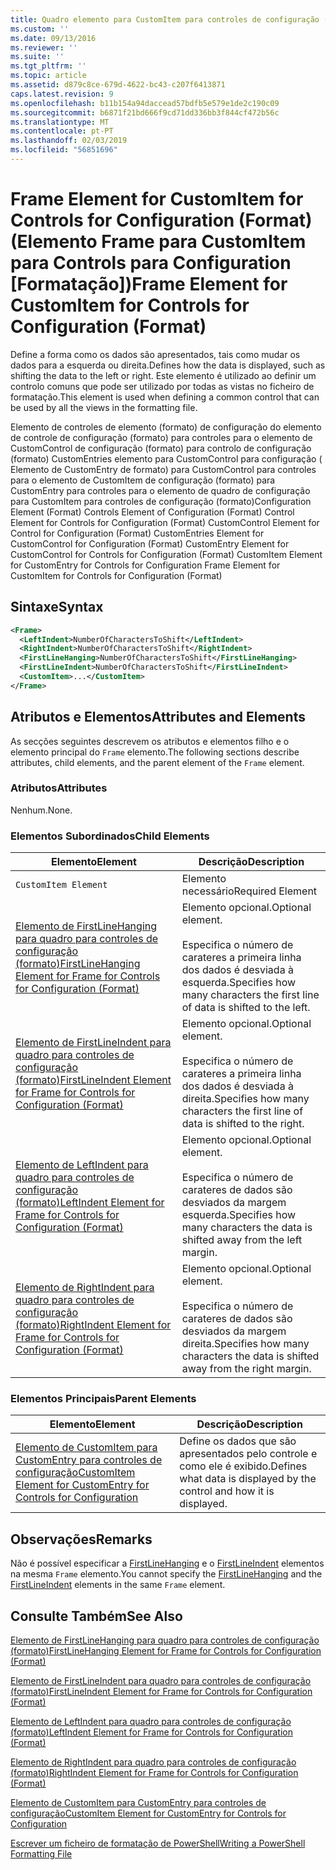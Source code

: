 ```yaml
---
title: Quadro elemento para CustomItem para controles de configuração (formato) | Documentos da Microsoft
ms.custom: ''
ms.date: 09/13/2016
ms.reviewer: ''
ms.suite: ''
ms.tgt_pltfrm: ''
ms.topic: article
ms.assetid: d879c8ce-679d-4622-bc43-c207f6413871
caps.latest.revision: 9
ms.openlocfilehash: b11b154a94daccead57bdfb5e579e1de2c190c09
ms.sourcegitcommit: b6871f21bd666f9cd71dd336bb3f844cf472b56c
ms.translationtype: MT
ms.contentlocale: pt-PT
ms.lasthandoff: 02/03/2019
ms.locfileid: "56851696"
---
```

# <a name="frame-element-for-customitem-for-controls-for-configuration-format"></a><span data-ttu-id="a1f0b-102">Frame Element for CustomItem for Controls for Configuration (Format) (Elemento Frame para CustomItem para Controls para Configuration [Formatação])</span><span class="sxs-lookup"><span data-stu-id="a1f0b-102">Frame Element for CustomItem for Controls for Configuration (Format)</span></span>

<span data-ttu-id="a1f0b-103">Define a forma como os dados são apresentados, tais como mudar os dados para a esquerda ou direita.</span><span class="sxs-lookup"><span data-stu-id="a1f0b-103">Defines how the data is displayed, such as shifting the data to the left or right.</span></span> <span data-ttu-id="a1f0b-104">Este elemento é utilizado ao definir um controlo comuns que pode ser utilizado por todas as vistas no ficheiro de formatação.</span><span class="sxs-lookup"><span data-stu-id="a1f0b-104">This element is used when defining a common control that can be used by all the views in the formatting file.</span></span>

<span data-ttu-id="a1f0b-105">Elemento de controles de elemento (formato) de configuração do elemento de controle de configuração (formato) para controles para o elemento de CustomControl de configuração (formato) para controlo de configuração (formato) CustomEntries elemento para CustomControl para configuração ( Elemento de CustomEntry de formato) para CustomControl para controles para o elemento de CustomItem de configuração (formato) para CustomEntry para controles para o elemento de quadro de configuração para CustomItem para controles de configuração (formato)</span><span class="sxs-lookup"><span data-stu-id="a1f0b-105">Configuration Element (Format) Controls Element of Configuration (Format) Control Element for Controls for Configuration (Format) CustomControl Element for Control for Configuration (Format) CustomEntries Element for CustomControl for Configuration (Format) CustomEntry Element for CustomControl for Controls for Configuration (Format) CustomItem Element for CustomEntry for Controls for Configuration Frame Element for CustomItem for Controls for Configuration (Format)</span></span>

## <a name="syntax"></a><span data-ttu-id="a1f0b-106">Sintaxe</span><span class="sxs-lookup"><span data-stu-id="a1f0b-106">Syntax</span></span>

```xml
<Frame>
  <LeftIndent>NumberOfCharactersToShift</LeftIndent>
  <RightIndent>NumberOfCharactersToShift</RightIndent>
  <FirstLineHanging>NumberOfCharactersToShift</FirstLineHanging>
  <FirstLineIndent>NumberOfCharactersToShift</FirstLineIndent>
  <CustomItem>...</CustomItem>
</Frame>
```

## <a name="attributes-and-elements"></a><span data-ttu-id="a1f0b-107">Atributos e Elementos</span><span class="sxs-lookup"><span data-stu-id="a1f0b-107">Attributes and Elements</span></span>

<span data-ttu-id="a1f0b-108">As secções seguintes descrevem os atributos e elementos filho e o elemento principal do `Frame` elemento.</span><span class="sxs-lookup"><span data-stu-id="a1f0b-108">The following sections describe attributes, child elements, and the parent element of the `Frame` element.</span></span>

### <a name="attributes"></a><span data-ttu-id="a1f0b-109">Atributos</span><span class="sxs-lookup"><span data-stu-id="a1f0b-109">Attributes</span></span>

<span data-ttu-id="a1f0b-110">Nenhum.</span><span class="sxs-lookup"><span data-stu-id="a1f0b-110">None.</span></span>

### <a name="child-elements"></a><span data-ttu-id="a1f0b-111">Elementos Subordinados</span><span class="sxs-lookup"><span data-stu-id="a1f0b-111">Child Elements</span></span>

|<span data-ttu-id="a1f0b-112">Elemento</span><span class="sxs-lookup"><span data-stu-id="a1f0b-112">Element</span></span>|<span data-ttu-id="a1f0b-113">Descrição</span><span class="sxs-lookup"><span data-stu-id="a1f0b-113">Description</span></span>|
|-------------|-----------------|
|`CustomItem Element`|<span data-ttu-id="a1f0b-114">Elemento necessário</span><span class="sxs-lookup"><span data-stu-id="a1f0b-114">Required Element</span></span>|
|[<span data-ttu-id="a1f0b-115">Elemento de FirstLineHanging para quadro para controles de configuração (formato)</span><span class="sxs-lookup"><span data-stu-id="a1f0b-115">FirstLineHanging Element for Frame for Controls for Configuration (Format)</span></span>](./firstlinehanging-element-for-frame-for-controls-for-configuration-format.md)|<span data-ttu-id="a1f0b-116">Elemento opcional.</span><span class="sxs-lookup"><span data-stu-id="a1f0b-116">Optional element.</span></span><br /><br /> <span data-ttu-id="a1f0b-117">Especifica o número de carateres a primeira linha dos dados é desviada à esquerda.</span><span class="sxs-lookup"><span data-stu-id="a1f0b-117">Specifies how many characters the first line of data is shifted to the left.</span></span>|
|[<span data-ttu-id="a1f0b-118">Elemento de FirstLineIndent para quadro para controles de configuração (formato)</span><span class="sxs-lookup"><span data-stu-id="a1f0b-118">FirstLineIndent Element for Frame for Controls for Configuration (Format)</span></span>](./firstlineindent-element-for-frame-for-controls-for-configuration-format.md)|<span data-ttu-id="a1f0b-119">Elemento opcional.</span><span class="sxs-lookup"><span data-stu-id="a1f0b-119">Optional element.</span></span><br /><br /> <span data-ttu-id="a1f0b-120">Especifica o número de carateres a primeira linha dos dados é desviada à direita.</span><span class="sxs-lookup"><span data-stu-id="a1f0b-120">Specifies how many characters the first line of data is shifted to the right.</span></span>|
|[<span data-ttu-id="a1f0b-121">Elemento de LeftIndent para quadro para controles de configuração (formato)</span><span class="sxs-lookup"><span data-stu-id="a1f0b-121">LeftIndent Element for Frame for Controls for Configuration (Format)</span></span>](./leftindent-element-for-frame-for-controls-for-configuration-format.md)|<span data-ttu-id="a1f0b-122">Elemento opcional.</span><span class="sxs-lookup"><span data-stu-id="a1f0b-122">Optional element.</span></span><br /><br /> <span data-ttu-id="a1f0b-123">Especifica o número de carateres de dados são desviados da margem esquerda.</span><span class="sxs-lookup"><span data-stu-id="a1f0b-123">Specifies how many characters the data is shifted away from the left margin.</span></span>|
|[<span data-ttu-id="a1f0b-124">Elemento de RightIndent para quadro para controles de configuração (formato)</span><span class="sxs-lookup"><span data-stu-id="a1f0b-124">RightIndent Element for Frame for Controls for Configuration (Format)</span></span>](./rightindent-element-for-frame-for-controls-for-configuration-format.md)|<span data-ttu-id="a1f0b-125">Elemento opcional.</span><span class="sxs-lookup"><span data-stu-id="a1f0b-125">Optional element.</span></span><br /><br /> <span data-ttu-id="a1f0b-126">Especifica o número de carateres de dados são desviados da margem direita.</span><span class="sxs-lookup"><span data-stu-id="a1f0b-126">Specifies how many characters the data is shifted away from the right margin.</span></span>|

### <a name="parent-elements"></a><span data-ttu-id="a1f0b-127">Elementos Principais</span><span class="sxs-lookup"><span data-stu-id="a1f0b-127">Parent Elements</span></span>

|<span data-ttu-id="a1f0b-128">Elemento</span><span class="sxs-lookup"><span data-stu-id="a1f0b-128">Element</span></span>|<span data-ttu-id="a1f0b-129">Descrição</span><span class="sxs-lookup"><span data-stu-id="a1f0b-129">Description</span></span>|
|-------------|-----------------|
|[<span data-ttu-id="a1f0b-130">Elemento de CustomItem para CustomEntry para controles de configuração</span><span class="sxs-lookup"><span data-stu-id="a1f0b-130">CustomItem Element for CustomEntry for Controls for Configuration</span></span>](./customitem-element-for-customentry-for-controls-for-configuration-format.md)|<span data-ttu-id="a1f0b-131">Define os dados que são apresentados pelo controle e como ele é exibido.</span><span class="sxs-lookup"><span data-stu-id="a1f0b-131">Defines what data is displayed by the control and how it is displayed.</span></span>|

## <a name="remarks"></a><span data-ttu-id="a1f0b-132">Observações</span><span class="sxs-lookup"><span data-stu-id="a1f0b-132">Remarks</span></span>

<span data-ttu-id="a1f0b-133">Não é possível especificar a [FirstLineHanging](./firstlinehanging-element-for-frame-for-controls-for-configuration-format.md) e o [FirstLineIndent](./firstlineindent-element-for-frame-for-controls-for-configuration-format.md) elementos na mesma `Frame` elemento.</span><span class="sxs-lookup"><span data-stu-id="a1f0b-133">You cannot specify the [FirstLineHanging](./firstlinehanging-element-for-frame-for-controls-for-configuration-format.md) and the [FirstLineIndent](./firstlineindent-element-for-frame-for-controls-for-configuration-format.md) elements in the same `Frame` element.</span></span>

## <a name="see-also"></a><span data-ttu-id="a1f0b-134">Consulte Também</span><span class="sxs-lookup"><span data-stu-id="a1f0b-134">See Also</span></span>

[<span data-ttu-id="a1f0b-135">Elemento de FirstLineHanging para quadro para controles de configuração (formato)</span><span class="sxs-lookup"><span data-stu-id="a1f0b-135">FirstLineHanging Element for Frame for Controls for Configuration (Format)</span></span>](./firstlinehanging-element-for-frame-for-controls-for-configuration-format.md)

[<span data-ttu-id="a1f0b-136">Elemento de FirstLineIndent para quadro para controles de configuração (formato)</span><span class="sxs-lookup"><span data-stu-id="a1f0b-136">FirstLineIndent Element for Frame for Controls for Configuration (Format)</span></span>](./firstlineindent-element-for-frame-for-controls-for-configuration-format.md)

[<span data-ttu-id="a1f0b-137">Elemento de LeftIndent para quadro para controles de configuração (formato)</span><span class="sxs-lookup"><span data-stu-id="a1f0b-137">LeftIndent Element for Frame for Controls for Configuration (Format)</span></span>](./leftindent-element-for-frame-for-controls-for-configuration-format.md)

[<span data-ttu-id="a1f0b-138">Elemento de RightIndent para quadro para controles de configuração (formato)</span><span class="sxs-lookup"><span data-stu-id="a1f0b-138">RightIndent Element for Frame for Controls for Configuration (Format)</span></span>](./rightindent-element-for-frame-for-controls-for-configuration-format.md)

[<span data-ttu-id="a1f0b-139">Elemento de CustomItem para CustomEntry para controles de configuração</span><span class="sxs-lookup"><span data-stu-id="a1f0b-139">CustomItem Element for CustomEntry for Controls for Configuration</span></span>](./customitem-element-for-customentry-for-controls-for-configuration-format.md)

[<span data-ttu-id="a1f0b-140">Escrever um ficheiro de formatação de PowerShell</span><span class="sxs-lookup"><span data-stu-id="a1f0b-140">Writing a PowerShell Formatting File</span></span>](./writing-a-powershell-formatting-file.md)
